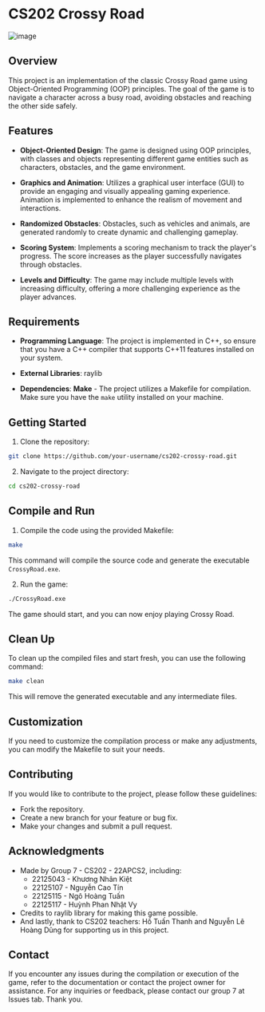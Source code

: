# CS202 Crossy Road

![image](https://github.com/Lalalaa236/CS202-CrossRoad/assets/44022992/181ff9c4-3d11-49af-ba30-9cf22acb2f5e)

## Overview

This project is an implementation of the classic Crossy Road game using Object-Oriented Programming (OOP) principles. The goal of the game is to navigate a character across a busy road, avoiding obstacles and reaching the other side safely.

## Features

- **Object-Oriented Design**: The game is designed using OOP principles, with classes and objects representing different game entities such as characters, obstacles, and the game environment.

- **Graphics and Animation**: Utilizes a graphical user interface (GUI) to provide an engaging and visually appealing gaming experience. Animation is implemented to enhance the realism of movement and interactions.

- **Randomized Obstacles**: Obstacles, such as vehicles and animals, are generated randomly to create dynamic and challenging gameplay.

- **Scoring System**: Implements a scoring mechanism to track the player's progress. The score increases as the player successfully navigates through obstacles.

- **Levels and Difficulty**: The game may include multiple levels with increasing difficulty, offering a more challenging experience as the player advances.

## Requirements

- **Programming Language**: The project is implemented in C++, so ensure that you have a C++ compiler that supports C++11 features installed on your system.

- **External Libraries**: raylib

- **Dependencies**: **Make** - The project utilizes a Makefile for compilation. Make sure you have the `make` utility installed on your machine.

## Getting Started

1. Clone the repository:
```bash
git clone https://github.com/your-username/cs202-crossy-road.git
```

2. Navigate to the project directory:
```bash
cd cs202-crossy-road
```

## Compile and Run

1. Compile the code using the provided Makefile:
```bash
make
```
This command will compile the source code and generate the executable `CrossyRoad.exe`.

2. Run the game:
```bash
./CrossyRoad.exe
```
The game should start, and you can now enjoy playing Crossy Road.

## Clean Up
To clean up the compiled files and start fresh, you can use the following command:
```bash
make clean
```

This will remove the generated executable and any intermediate files.

## Customization
If you need to customize the compilation process or make any adjustments, you can modify the Makefile to suit your needs.

## Contributing
If you would like to contribute to the project, please follow these guidelines:
- Fork the repository.
- Create a new branch for your feature or bug fix.
- Make your changes and submit a pull request.

## Acknowledgments
- Made by Group 7 - CS202 - 22APCS2, including:
  - 22125043 - Khương Nhân Kiệt
  - 22125107 - Nguyễn Cao Tín
  - 22125115 - Ngô Hoàng Tuấn
  - 22125117 - Huỳnh Phan Nhật Vy
- Credits to raylib library for making this game possible.
- And lastly, thank to CS202 teachers: Hồ Tuấn Thanh and Nguyễn Lê Hoàng Dũng for supporting us in this project.

## Contact
If you encounter any issues during the compilation or execution of the game, refer to the documentation or contact the project owner for assistance. For any inquiries or feedback, please contact our group 7 at Issues tab. Thank you.
